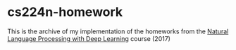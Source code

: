 # cs224n-homework

This is the archive of my implementation of the homeworks from the [Natural Language Processing with Deep Learning](http://web.stanford.edu/class/cs224n/) course (2017)
